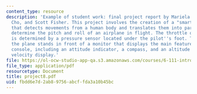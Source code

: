 ```yaml
---
content_type: resource
description: 'Example of student work: final project report by Mariela Buchin, WonRon
  Cho, and Scott Fisher. This project involves the creation of a "smart flight vest"
  that detects movements from a human body and translates them into parameters that
  determine the pitch and roll of an airplane in flight. The throttle of the plane
  is determined by a pressure sensor located under the pilot''s foot. The pilot flying
  the plane stands in front of a monitor that displays the main features of an airplane
  console, including an attitude indicator, a compass, and an altitude and vertical
  velocity display.'
file: https://ol-ocw-studio-app-qa.s3.amazonaws.com/courses/6-111-introductory-digital-systems-laboratory-spring-2006/fbdd6e7d2ab89756abcffda3a10b45bc_project8.pdf
file_type: application/pdf
resourcetype: Document
title: project8.pdf
uid: fbdd6e7d-2ab8-9756-abcf-fda3a10b45bc
---
```

